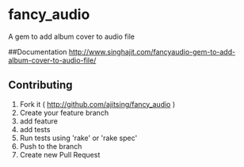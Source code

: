 # fancy_audio
A gem to add album cover to audio file

##Documentation
http://www.singhajit.com/fancyaudio-gem-to-add-album-cover-to-audio-file/

## Contributing

1. Fork it ( http://github.com/ajitsing/fancy_audio )
2. Create your feature branch
3. add feature
4. add tests
4. Run tests using 'rake' or 'rake spec'
4. Push to the branch
5. Create new Pull Request
